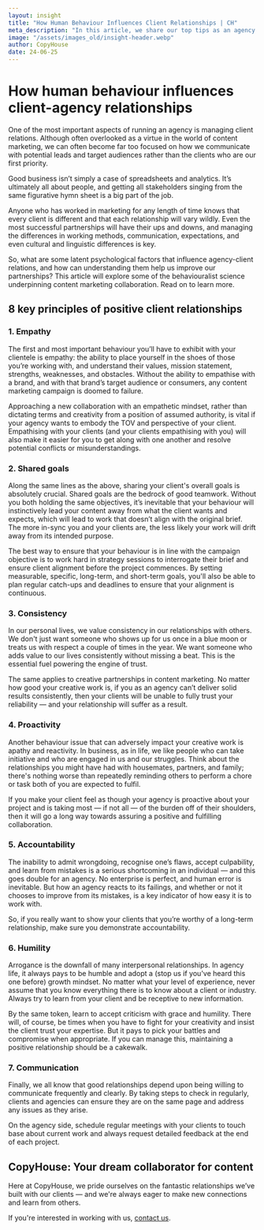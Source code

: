 ```yaml
---
layout: insight
title: "How Human Behaviour Influences Client Relationships | CH"
meta_description: "In this article, we share our top tips as an agency for navigating the thorny issue of working with clients."
image: "/assets/images_old/insight-header.webp"
author: CopyHouse
date: 24-06-25
---
```


# How human behaviour influences client-agency relationships

One of the most important aspects of running an agency is managing client relations. Although often overlooked as a virtue in the world of content marketing, we can often become far too focused on how we communicate with potential leads and target audiences rather than the clients who are our first priority.

Good business isn’t simply a case of spreadsheets and analytics. It’s ultimately all about people, and getting all stakeholders singing from the same figurative hymn sheet is a big part of the job.

Anyone who has worked in marketing for any length of time knows that every client is different and that each relationship will vary wildly. Even the most successful partnerships will have their ups and downs, and managing the differences in working methods, communication, expectations, and even cultural and linguistic differences is key.

So, what are some latent psychological factors that influence agency-client relations, and how can understanding them help us improve our partnerships? This article will explore some of the behaviouralist science underpinning content marketing collaboration. Read on to learn more.

## 8 key principles of positive client relationships

### 1. Empathy

The first and most important behaviour you’ll have to exhibit with your clientele is empathy: the ability to place yourself in the shoes of those you’re working with, and understand their values, mission statement, strengths, weaknesses, and obstacles. Without the ability to empathise with a brand, and with that brand’s target audience or consumers, any content marketing campaign is doomed to failure.

Approaching a new collaboration with an empathetic mindset, rather than dictating terms and creativity from a position of assumed authority, is vital if your agency wants to embody the TOV and perspective of your client. Empathising with your clients (and your clients empathising with you) will also make it easier for you to get along with one another and resolve potential conflicts or misunderstandings.

### 2. Shared goals

Along the same lines as the above, sharing your client's overall goals is absolutely crucial. Shared goals are the bedrock of good teamwork. Without you both holding the same objectives, it’s inevitable that your behaviour will instinctively lead your content away from what the client wants and expects, which will lead to work that doesn’t align with the original brief. The more in-sync you and your clients are, the less likely your work will drift away from its intended purpose.

The best way to ensure that your behaviour is in line with the campaign objective is to work hard in strategy sessions to interrogate their brief and ensure client alignment before the project commences. By setting measurable, specific, long-term, and short-term goals, you'll also be able to plan regular catch-ups and deadlines to ensure that your alignment is continuous.

### 3. Consistency

In our personal lives, we value consistency in our relationships with others. We don't just want someone who shows up for us once in a blue moon or treats us with respect a couple of times in the year. We want someone who adds value to our lives consistently without missing a beat. This is the essential fuel powering the engine of trust.

The same applies to creative partnerships in content marketing. No matter how good your creative work is, if you as an agency can’t deliver solid results consistently, then your clients will be unable to fully trust your reliability — and your relationship will suffer as a result.

### 4. Proactivity

Another behaviour issue that can adversely impact your creative work is apathy and reactivity. In business, as in life, we like people who can take initiative and who are engaged in us and our struggles. Think about the relationships you might have had with housemates, partners, and family; there's nothing worse than repeatedly reminding others to perform a chore or task both of you are expected to fulfil.

If you make your client feel as though your agency is proactive about your project and is taking most — if not all — of the burden off of their shoulders, then it will go a long way towards assuring a positive and fulfilling collaboration.

### 5. Accountability

The inability to admit wrongdoing, recognise one’s flaws, accept culpability, and learn from mistakes is a serious shortcoming in an individual — and this goes double for an agency. No enterprise is perfect, and human error is inevitable. But how an agency reacts to its failings, and whether or not it chooses to improve from its mistakes, is a key indicator of how easy it is to work with.

So, if you really want to show your clients that you’re worthy of a long-term relationship, make sure you demonstrate accountability.

### 6. Humility

Arrogance is the downfall of many interpersonal relationships. In agency life, it always pays to be humble and adopt a (stop us if you've heard this one before) growth mindset. No matter what your level of experience, never assume that you know everything there is to know about a client or industry. Always try to learn from your client and be receptive to new information.

By the same token, learn to accept criticism with grace and humility. There will, of course, be times when you have to fight for your creativity and insist the client trust your expertise. But it pays to pick your battles and compromise when appropriate. If you can manage this, maintaining a positive relationship should be a cakewalk.

### 7. Communication

Finally, we all know that good relationships depend upon being willing to communicate frequently and clearly. By taking steps to check in regularly, clients and agencies can ensure they are on the same page and address any issues as they arise.

On the agency side, schedule regular meetings with your clients to touch base about current work and always request detailed feedback at the end of each project.

## CopyHouse: Your dream collaborator for content

Here at CopyHouse, we pride ourselves on the fantastic relationships we’ve built with our clients — and we're always eager to make new connections and learn from others.

If you're interested in working with us, [contact us](https://www.copyhouse.io/contact).
